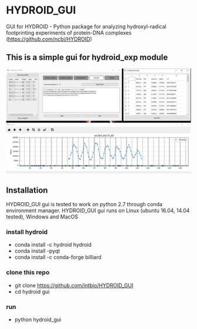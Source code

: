 # HYDROID_GUI
GUI for HYDROID - Python package for analyzing hydroxyl-radical footprinting experiments of protein-DNA complexes (https://github.com/ncbi/HYDROID)
## This is a simple gui for hydroid_exp module
![](data/screenshot.png)
## Installation
HYDROID_GUI gui is tested to work on python 2.7 through conda environment manager.
HYDROID_GUI gui runs on Linux (ubuntu 16.04, 14.04 tested), Windows and MacOS
### install hydroid
- conda install -c hydroid hydroid
- conda install -pyqt
- conda install -c conda-forge billiard
### clone this repo
- git clone https://github.com/intbio/HYDROID_GUI
- cd hydroid gui
### run 
- python hydroid_gui

